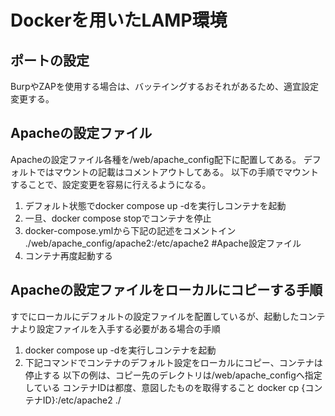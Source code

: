 # Dockerを用いたLAMP環境

## ポートの設定

BurpやZAPを使用する場合は、バッテイングするおそれがあるため、適宜設定変更する。

## Apacheの設定ファイル

Apacheの設定ファイル各種を/web/apache_config配下に配置してある。
デフォルトではマウントの記載はコメントアウトしてある。
以下の手順でマウントすることで、設定変更を容易に行えるようになる。

1. デフォルト状態でdocker compose up -dを実行しコンテナを起動
2. 一旦、docker compose stopでコンテナを停止
1. docker-compose.ymlから下記の記述をコメントイン
    ./web/apache_config/apache2:/etc/apache2 #Apache設定ファイル
2. コンテナ再度起動する

## Apacheの設定ファイルをローカルにコピーする手順

すでにローカルにデフォルトの設定ファイルを配置しているが、起動したコンテナより設定ファイルを入手する必要がある場合の手順

1. docker compose up -dを実行しコンテナを起動
2. 下記コマンドでコンテナのデフォルト設定をローカルにコピー、コンテナは停止する
    以下の例は、コピー先のデレクトリは/web/apache_configへ指定している
    コンテナIDは都度、意図したものを取得すること
    docker cp {コンテナID}:/etc/apache2 ./
